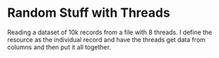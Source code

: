 # Random Stuff with Threads
Reading a dataset of 10k records from a file with 8 threads. I define the resource as the individual record and have the threads get data from columns and then put it all together.
